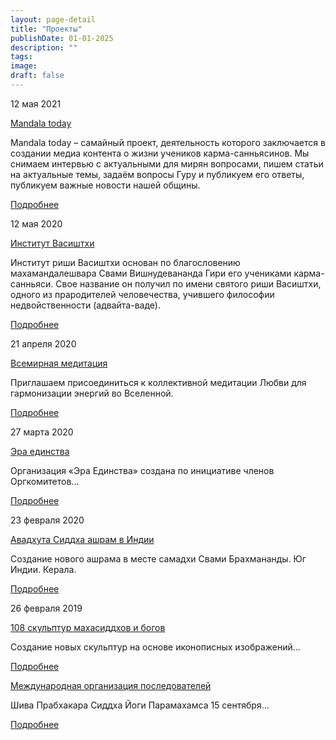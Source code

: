 ```yaml
---
layout: page-detail
title: "Проекты"
publishDate: 01-01-2025
description: ""
tags:
image:
draft: false
---
```


12 мая 2021

[Mandala today](/projects/mandala-today/) 

 Mandala today – самайный проект, деятельность которого заключается в создании медиа контента о жизни учеников карма-санньясинов. Мы снимаем интервью с актуальными для мирян вопросами, пишем статьи на актуальные темы, задаём вопросы Гуру и публикуем его ответы, публикуем важные новости нашей общины. 

[Подробнее](/projects/mandala-today/) 

12 мая 2020

[Институт Васиштхи](/projects/institut-vasishtkhi/) 

 Институт риши Васиштхи основан по благословению махамандалешвара Свами Вишнудевананда Гири его учениками карма-санньяси. Свое название он получил по имени святого риши Васиштхи, одного из прародителей человечества, учившего философии недвойственности (адвайта-ваде). 

[Подробнее](/projects/institut-vasishtkhi/) 

21 апреля 2020

[Всемирная медитация](/projects/meditiruyut-s-nami/) 

 Приглашаем присоединиться к коллективной медитации Любви для гармонизации энергий во Вселенной. 

[Подробнее](/projects/meditiruyut-s-nami/) 

27 марта 2020

[Эра единства](/projects/era-edinstva/) 

 Организация «Эра Единства» создана по инициативе членов Оргкомитетов... 

[Подробнее](/projects/era-edinstva/) 

23 февраля 2020

[Авадхута Сиддха ашрам в Индии](/projects/sozdanie-avadkhuta-siddkha-ashram-v-indii/) 

 Создание нового ашрама в месте самадхи Свами Брахмананды. Юг Индии. Керала. 

[Подробнее](/projects/sozdanie-avadkhuta-siddkha-ashram-v-indii/) 

26 февраля 2019

[108 скульптур махасиддхов и богов](/projects/108-skulptur-makhasiddkhov-i-bogov/) 

 Создание новых скульптур на основе иконописных изображений... 

[Подробнее](/projects/108-skulptur-makhasiddkhov-i-bogov/) 

[Международная организация последователей](/projects/mezhdunarodnaya-organizatsiya-posledovateley/) 

 Шива Прабхакара Сиддха Йоги Парамахамса 15 сентября... 

[Подробнее](/projects/mezhdunarodnaya-organizatsiya-posledovateley/) 

  
